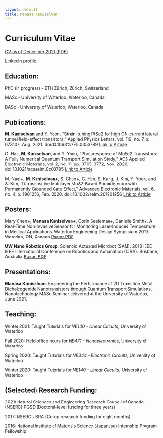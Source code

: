 ```yaml
---
layout: default
title: Manasa Kaniselvan
---
```


# Curriculum Vitae

[CV as of December 2021 (PDF)](/media/cv.pdf)

[LinkedIn profile](https://www.linkedin.com/in/manasa-kaniselvan)

## Education:

PhD (in progress) - ETH Zürich, Zürich, Switzerland

MASc - University of Waterloo, Waterloo, Canada

BASc - University of Waterloo, Waterloo, Canada

## Publications:

**M. Kaniselvan** and Y. Yoon, “Strain-tuning PtSe2 for high ON-current lateral tunnel field-effect transistors,” Applied Physics
Letters, vol. 119, no. 7, p. 073102, Aug. 2021. doi:10.1063%2F5.0053789 [Link to Article](https://aip.scitation.org/doi/abs/10.1063/5.0053789)

G. Han, **M. Kaniselvan**, and Y. Yoon, “Photoresponse of MoSe2 Transistors: A Fully Numerical Quantum Transport
Simulation Study,” ACS Applied Electronic Materials, vol. 2, no. 11, pp. 3765–3772, Nov. 2020. doi:10.1021/acsaelm.0c00795 [Link to Article](https://pubs.acs.org/doi/10.1021/acsaelm.0c00795)

M. Naqi+, **M. Kaniselvan+**, S. Choo+, G. Han, S. Kang, J. Kim, Y. Yoon, and S. Kim, “Ultrasensitive Multilayer MoS2‐Based
Photodetector with Permanently Grounded Gate Effect,” Advanced Electronic Materials, vol. 6, no. 4, p. 1901256, Feb. 2020.
doi: 10.1002/aelm.201901256 [Link to Article](https://onlinelibrary.wiley.com/doi/10.1002/aelm.201901256)

## Posters:

Mary Chen+, **Manasa Kaniselvan+**, Corin Seeleman+, Danielle Smith+. A Real-Time Non-Invasive Sensor for Monitoring
Laser-Induced Temperature in Medical Applications. Waterloo Engineering Design Symposium 2019. Waterloo, ON, Canada [Poster PDF](/media/FYDP2019.pdf)

**UW Nano Robotics Group**. Solenoid Actuated Microbot (SAM). 2018 IEEE IEEE International Conference on Robotics and Automation (ICRA). Brisbane, Australia [Poster PDF](/media/ICRA2018.pdf)

## Presentations:

**Manasa Kaniselvan**. Engineering the Performance of 2D Transition Metal Dichalcogenide Nanotransistors through Quantum
Transport Simulations. Nanotechnology MASc Seminar delivered at the University of Waterloo, June 2021.


## Teaching:

Winter 2021: Taught Tutorials for *NE140 - Linear Circuits*, University of Waterloo

Fall 2020: Held office hours for *NE471 - Nanoelectronics*, University of Waterloo

Spring 2020: Taught Tutorials for *NE344 - Electronic Circuits*, University of Waterloo

Winter 2020: Taught Tutorials for *NE140 - Linear Circuits*, University of Waterloo


## (Selected) Research Funding:

2021: Natural Sciences and Engineering Research Council of Canada (NSERC) PGSD (Doctoral-level funding for three years)

2017: NSERC USRA (Co-op research funding for eight months)

2016: National Institute of Materials Science (Japanese) Internship Program Fellowship
